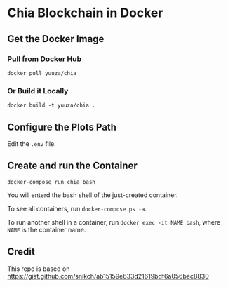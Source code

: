 # Chia Blockchain in Docker

## Get the Docker Image

### Pull from Docker Hub

```shell
docker pull yuuza/chia
```

### Or Build it Locally

```shell
docker build -t yuuza/chia .
```

## Configure the Plots Path

Edit the `.env` file.

## Create and run the Container

```shell
docker-compose run chia bash
```

You will enterd the bash shell of the just-created container.

To see all containers, run `docker-compose ps -a`.

To run another shell in a container, run `docker exec -it NAME bash`, where `NAME` is the container name.

## Credit
This repo is based on https://gist.github.com/snikch/ab15159e633d21619bdf6a056bec8830
